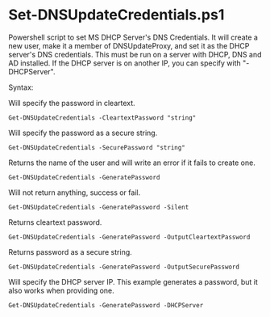 # Set-DNSUpdateCredentials.ps1
Powershell script to set MS DHCP Server's DNS Credentials. It will create a new user, make it a member of DNSUpdateProxy, and set it as the DHCP server's DNS credentials. This must be run on a server with DHCP, DNS and AD installed. If the DHCP server is on another IP, you can specify with "-DHCPServer".

Syntax:

Will specify the password in cleartext.
<pre><code>Get-DNSUpdateCredentials -CleartextPassword "string"</code></pre>

Will specify the password as a secure string.
<pre><code>Get-DNSUpdateCredentials -SecurePassword "string"</code></pre>

Returns the name of the user and will write an error if it fails to create one. 
<pre><code>Get-DNSUpdateCredentials -GeneratePassword</code></pre>

Will not return anything, success or fail.
<pre><code>Get-DNSUpdateCredentials -GeneratePassword -Silent</code></pre>

Returns cleartext password.
<pre><code>Get-DNSUpdateCredentials -GeneratePassword -OutputCleartextPassword</code></pre>

Returns password as a secure string.
<pre><code>Get-DNSUpdateCredentials -GeneratePassword -OutputSecurePassword</code></pre>

Will specify the DHCP server IP. This example generates a password, but it also works when providing one.
<pre><code>Get-DNSUpdateCredentials -GeneratePassword -DHCPServer  <string></code></pre>
